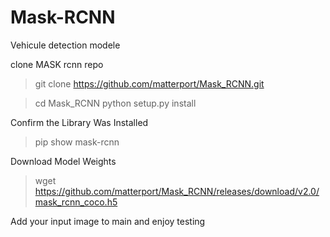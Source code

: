 # Mask-RCNN
Vehicule detection modele

clone MASK rcnn repo
> git clone https://github.com/matterport/Mask_RCNN.git

> cd Mask_RCNN
> python setup.py install

 Confirm the Library Was Installed
> pip show mask-rcnn

 Download Model Weights
> wget https://github.com/matterport/Mask_RCNN/releases/download/v2.0/mask_rcnn_coco.h5


Add your input image to main and enjoy testing